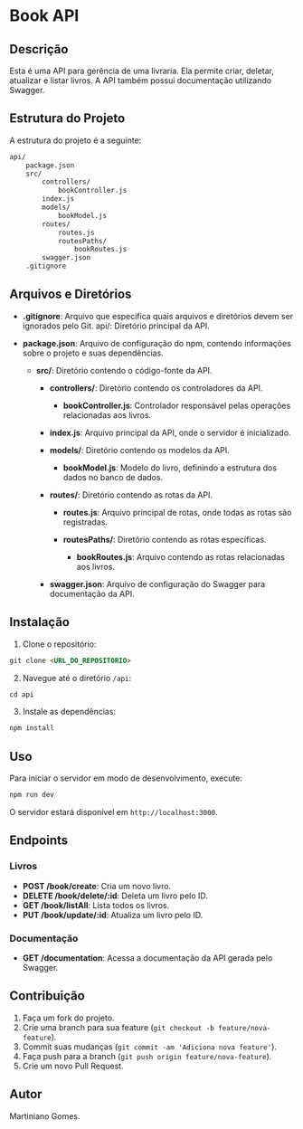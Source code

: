 # Book API

## Descrição

Esta é uma API para gerência de uma livraria. Ela permite criar, deletar, atualizar e listar livros. A API também possui documentação utilizando Swagger.

## Estrutura do Projeto

A estrutura do projeto é a seguinte:

```sh
api/
    package.json
    src/
        controllers/
            bookController.js
        index.js
        models/
            bookModel.js
        routes/
            routes.js
            routesPaths/
                bookRoutes.js
        swagger.json
    .gitignore
```

## Arquivos e Diretórios

- **.gitignore**: Arquivo que especifica quais arquivos e diretórios devem ser ignorados pelo Git.
api/: Diretório principal da API.

- **package.json**: Arquivo de configuração do npm, contendo informações sobre o projeto e suas dependências.

    - **src/**: Diretório contendo o código-fonte da API.
        - **controllers/**: Diretório contendo os controladores da API.
            - **bookController.js**: Controlador responsável pelas operações relacionadas aos livros.
        
        - **index.js**: Arquivo principal da API, onde o servidor é inicializado.
        - **models/**: Diretório contendo os modelos da API.
            - **bookModel.js**: Modelo do livro, definindo a estrutura dos dados no banco de dados.
        
        - **routes/**: Diretório contendo as rotas da API.
            - **routes.js**: Arquivo principal de rotas, onde todas as rotas são registradas.

            - **routesPaths/**: Diretório contendo as rotas específicas.
                - **bookRoutes.js**: Arquivo contendo as rotas relacionadas aos livros.
            
        - **swagger.json**: Arquivo de configuração do Swagger para documentação da API.

## Instalação

1. Clone o repositório:
```markdown
git clone <URL_DO_REPOSITORIO>
```

2. Navegue até o diretório `/api`:
```markdown
cd api
```

3. Instale as dependências:
```markdown
npm install
```

## Uso

Para iniciar o servidor em modo de desenvolvimento, execute:
```markdown
npm run dev
```

O servidor estará disponível em `http://localhost:3000`.

## Endpoints

### Livros

- **POST /book/create**: Cria um novo livro.
- **DELETE /book/delete/:id**: Deleta um livro pelo ID.
- **GET /book/listAll**: Lista todos os livros.
- **PUT /book/update/:id**: Atualiza um livro pelo ID.

### Documentação

- **GET /documentation**: Acessa a documentação da API gerada pelo Swagger.

## Contribuição

1. Faça um fork do projeto.
2. Crie uma branch para sua feature (`git checkout -b feature/nova-feature`).
3. Commit suas mudanças (`git commit -am 'Adiciona nova feature'`).
4. Faça push para a branch (`git push origin feature/nova-feature`).
5. Crie um novo Pull Request.

## Autor

Martiniano Gomes.